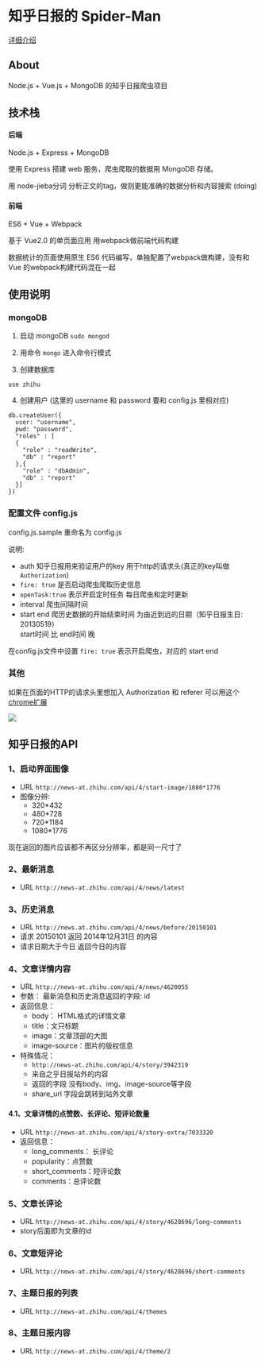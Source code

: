# 知乎日报的 Spider-Man

[详细介绍](https://github.com/ccforward/cc/issues/45)

## About

Node.js + Vue.js + MongoDB 的知乎日报爬虫项目

## 技术栈

#### 后端

Node.js + Express + MongoDB

使用 Express 搭建 web 服务，爬虫爬取的数据用 MongoDB 存储。


用 node-jieba分词 分析正文的tag，做则更能准确的数据分析和内容搜索 (doing)

#### 前端

ES6 + Vue + Webpack

基于 Vue2.0 的单页面应用 用webpack做前端代码构建

数据统计的页面使用原生 ES6 代码编写，单独配置了webpack做构建，没有和 Vue 的webpack构建代码混在一起

## 使用说明

### mongoDB

1. 启动 mongoDB `sudo mongod`

2. 用命令 `mongo`  进入命令行模式

3. 创建数据库

```shell
use zhihu
```

4. 创建用户 (这里的 username 和 password 要和 config.js 里相对应)

```shell
db.createUser({
  user: "username",
  pwd: "password",
  "roles" : [
  {
    "role" : "readWrite",
    "db" : "report"
  },{
    "role" : "dbAdmin",
    "db" : "report"
  }]
})
```

### 配置文件 config.js

config.js.sample 重命名为 config.js

说明:

* auth 知乎日报用来验证用户的key 用于http的请求头(真正的key叫做 `Authorization`)
* `fire: true` 是否启动爬虫爬取历史信息
* `openTask:true` 表示开启定时任务  每日爬虫和定时更新
* interval 爬虫间隔时间
* start end  爬历史数据的开始结束时间 为由近到远的日期（知乎日报生日: 20130519）  
  start时间 比 end时间 晚

在config.js文件中设置 `fire: true`  表示开启爬虫，对应的 start end 



### 其他

如果在页面的HTTP的请求头里想加入 Authorization 和 referer 可以用这个 [chrome扩展](https://github.com/ccforward/C-Header)

![](http://ww2.sinaimg.cn/large/7853084cjw1f6wvzw1utxj208w0bhjrp.jpg)

## 知乎日报的API

### 1、启动界面图像

* URL `http://news-at.zhihu.com/api/4/start-image/1080*1776`
* 图像分辨:
	* 320*432
	* 480*728
	* 720*1184
	* 1080*1776

现在返回的图片应该都不再区分分辨率，都是同一尺寸了
	
### 2、最新消息
* URL `http://news-at.zhihu.com/api/4/news/latest`


### 3、历史消息
* URL `http://news.at.zhihu.com/api/4/news/before/20150101`
* 请求 20150101 返回 2014年12月31日 的内容
* 请求日期大于今日 返回今日的内容

### 4、文章详情内容
* URL `http://news-at.zhihu.com/api/4/news/4620055`
* 参数： 最新消息和历史消息返回的字段: id
* 返回信息：
	* body： HTML格式的详情文章
	* title：文只标题
	* image：文章顶部的大图
	* image-source：图片的版权信息
* 特殊情况：
	* `http://news-at.zhihu.com/api/4/story/3942319`
	* 来自之乎日报站外的内容
	* 返回的字段 没有body、img、image-source等字段
	* share_url 字段会跳转到站外文章

#### 4.1、文章详情的点赞数、长评论、短评论数量
* URL `http://news-at.zhihu.com/api/4/story-extra/7033320`
* 返回信息：
	* long_comments： 长评论
	* popularity：点赞数
	* short_comments：短评论数
	* comments：总评论数

### 5、文章长评论
* URL `http://news-at.zhihu.com/api/4/story/4628696/long-comments` 
* story后面即为文章的id

### 6、文章短评论
* URL `http://news-at.zhihu.com/api/4/story/4628696/short-comments` 

### 7、主题日报的列表
* URL `http://news-at.zhihu.com/api/4/themes`

### 8、主题日报内容
* URL `http://news-at.zhihu.com/api/4/theme/2`






